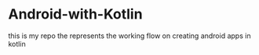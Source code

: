 # Android-with-Kotlin
this is my repo the represents the working flow on creating android apps in kotlin 
